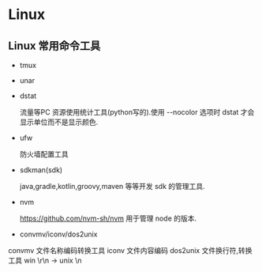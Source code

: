 # Linux

## Linux 常用命令工具

- tmux

- unar

- dstat
  
    流量等PC 资源使用统计工具(python写的).使用 --nocolor 选项时 dstat 才会显示单位而不是显示颜色.

- ufw
  
   防火墙配置工具

- sdkman(sdk)
  
  java,gradle,kotlin,groovy,maven 等等开发 sdk 的管理工具.

- nvm

  <https://github.com/nvm-sh/nvm> 用于管理 node 的版本.

- convmv/iconv/dos2unix

convmv 文件名称编码转换工具
iconv 文件内容编码
dos2unix 文件换行符,转换工具 win \r\n -> unix \n
